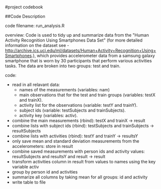 #project codebook

##Code Description

code filename: run_analysis.R

overview: Code is used to tidy up and summarize data from the "Human Activity Recognition Using Smartphones Data Set" (for more detailed information on the dataset see - http://archive.ics.uci.edu/ml/datasets/Human+Activity+Recognition+Using+Smartphones.), which provides accelerometer data from a samsung galaxy smartphone that is worn by 30 participants that perform various activities tasks. The data are broken into two groups: test and train.

code:
 * read in all relavant data:
   * names of the measurements (variables: nam) 
   * main observations that for the test and train groups (variables: testX and trainX). 
   * activity list for the observations (variable: testY and trainY). 
   * subject ids (variable: testSubjects and trainSubjects). 
   * activity key (variables: activ). 
 * combine the main measurements (rbind): testX and trainX -> result
 * combine lists with subject ids (rbind): testSubjects and trainSubjects -> resultSubjects
 * combine lists with activities (rbind): testY and trainY -> resultsY
 * only save mean and standard deviation measurements from the accelerometers: store in result
 * combine saved measurements with person ids and activity values: resultSubjects and resultsY and result -> result
 * transform activities column in result from values to names using the key variable activ
 * group by person id and activities 
 * summarize all columns by taking mean for all groups: id and activity 
 * write table to file

